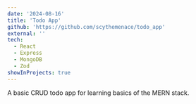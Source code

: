 ```yaml
---
date: '2024-08-16'
title: 'Todo App'
github: 'https://github.com/scythemenace/todo_app'
external: ''
tech:
  - React
  - Express
  - MongoDB
  - Zod
showInProjects: true
---
```


A basic CRUD todo app for learning basics of the MERN stack.
